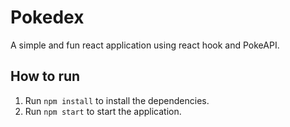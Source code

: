 # Pokedex
A simple and fun react application using react hook and PokeAPI.

## How to run
1. Run `npm install` to install the dependencies.
2. Run `npm start` to start the application.

